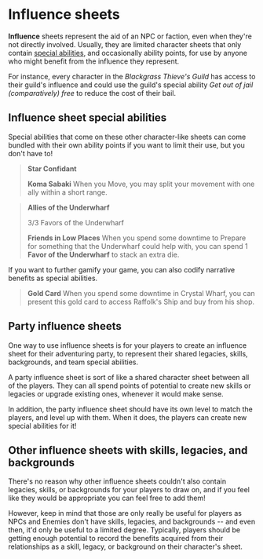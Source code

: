 # Influence sheets

**Influence** sheets represent the aid of an NPC or faction, even when they're not directly involved. Usually, they are limited character sheets that only contain [special abilities](special_abilities.md), and occasionally ability points, for use by anyone who might benefit from the influence they represent.

For instance, every character in the _Blackgrass Thieve's Guild_ has access to their guild's influence and could use the guild's special ability _Get out of jail (comparatively) free_ to reduce the cost of their bail.

## Influence sheet special abilities

Special abilities that come on these other character-like sheets can come bundled with their own ability points if you want to limit their use, but you don't have to!

> **Star Confidant**
> 
> <i class="fa-solid fa-person-walking"></i>  **Koma Sabaki**
> When you <i class="fa-solid fa-person-walking"></i> Move, you may split your movement with one ally within a short range.


> **Allies of the Underwharf**
> 
> 3/3 Favors of the Underwharf
> 
>  <i class="fa-solid fa-clock"></i> **Friends in Low Places**
>  When you spend some downtime to <i class="fa-solid fa-clock"></i> Prepare for something that the Underwharf could help with, you can spend 1 **Favor of the Underwharf** to stack an extra die.

If you want to further gamify your game, you can also codify narrative benefits as special abilities.

> **Gold Card**
> When you spend some downtime in Crystal Wharf, you can present this gold card to access Raffolk's Ship and buy from his shop.

## Party influence sheets

One way to use influence sheets is for your players to create an influence sheet for their adventuring party, to represent their shared legacies, skills, backgrounds, and team special abilities.

A party influence sheet is sort of like a shared character sheet between all of the players. They can all spend points of potential to create new skills or legacies or upgrade existing ones, whenever it would make sense.

In addition, the party influence sheet should have its own level to match the players, and level up with them. When it does, the players can create new special abilities for it!

## Other influence sheets with skills, legacies, and backgrounds

There's no reason why other influence sheets couldn't also contain legacies, skills, or backgrounds for your players to draw on, and if you feel like they would be appropriate you can feel free to add them! 

However, keep in mind that those are only really be useful for players as NPCs and Enemies don't have skills, legacies, and backgrounds -- and even then, it'd only be useful to a limited degree. Typically, players should be getting enough potential to record the benefits acquired from their relationships as a skill, legacy, or background on their character's sheet.
